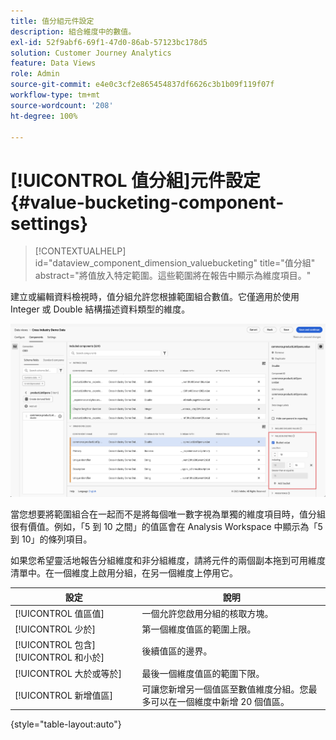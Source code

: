 ```yaml
---
title: 值分組元件設定
description: 組合維度中的數值。
exl-id: 52f9abf6-69f1-47d0-86ab-57123bc178d5
solution: Customer Journey Analytics
feature: Data Views
role: Admin
source-git-commit: e4e0c3cf2e865454837df6626c3b1b09f119f07f
workflow-type: tm+mt
source-wordcount: '208'
ht-degree: 100%

---
```


# [!UICONTROL 值分組]元件設定 {#value-bucketing-component-settings}

<!-- markdownlint-disable MD034 -->

>[!CONTEXTUALHELP]
>id="dataview_component_dimension_valuebucketing"
>title="值分組"
>abstract="將值放入特定範圍。這些範圍將在報告中顯示為維度項目。"

<!-- markdownlint-enable MD034 -->


建立或編輯資料檢視時，值分組允許您根據範圍組合數值。它僅適用於使用 Integer 或 Double 結構描述資料類型的維度。

![值分組](../assets/value-bucketing.png)

當您想要將範圍組合在一起而不是將每個唯一數字視為單獨的維度項目時，值分組很有價值。例如，「5 到 10 之間」的值區會在 Analysis Workspace 中顯示為「5 到 10」的條列項目。

如果您希望靈活地報告分組維度和非分組維度，請將元件的兩個副本拖到可用維度清單中。在一個維度上啟用分組，在另一個維度上停用它。

| 設定 | 說明 |
| --- | --- |
| [!UICONTROL 值區值] | 一個允許您啟用分組的核取方塊。 |
| [!UICONTROL 少於] | 第一個維度值區的範圍上限。 |
| [!UICONTROL 包含] [!UICONTROL 和小於] | 後續值區的邊界。 |
| [!UICONTROL 大於或等於] | 最後一個維度值區的範圍下限。 |
| [!UICONTROL 新增值區] | 可讓您新增另一個值區至數值維度分組。您最多可以在一個維度中新增 20 個值區。 |

{style="table-layout:auto"}
